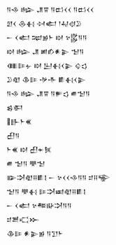 <div class='block'>
<div class='line'>𒀀𒈾 𒈗 𒂗𒐊 𒀀𒆗𒌋𒌋 𒀀𒆗𒌋𒌋</div>
<div class='line'>𒇻𒌋 𒁲𒈬 𒀴𒅗 𒁹𒄷𒋼𒊒</div>
<div class='line'>𒀸 𒌋𒅗 𒉈𒂊𒈨 𒊭 𒆳𒌵𒀀𒀀</div>
<div class='line'>𒊭 𒈗 𒂗 𒅖𒁓𒀭𒉌 𒈠𒀀</div>
<div class='line'>𒈪𒄿𒉡 𒊭 𒌨𒈬𒌋𒉌 𒌒𒌓</div>
<div class='line'>𒊒𒊏 𒆠𒄿 𒋩𒋥 𒀾𒈬𒌋𒉌</div>
<div class='line'>𒀀𒈾 𒈗 𒂗𒐊 𒀀𒊓𒌓 𒌑𒈠𒀀</div>
<div class='line'>𒌗𒀳</div>
<div class='line'>𒃲𒈨𒌍</div>
<div class='line'>𒌷𒀀</div>
<div class='line'>𒈨𒌍 𒊭 𒌷𒄬𒍮</div>
<div class='line'>𒌑 𒈠𒀀 𒋧𒈠</div>
<div class='line'>𒅔𒋫𒊏𒍝𒀾𒋙 𒀸 𒆳𒌋𒌋𒈾𒀀𒀀 𒄑𒍝𒊍</div>
<div class='line'>𒈠𒀀 𒋧𒈬 𒄿𒋫𒀜𒊏𒍝𒀾𒋙</div>
<div class='line'>𒀸 𒌋𒅗 𒆳𒍣𒄫𒋫𒀀𒀀</div>
<div class='line'>𒄑𒍪𒄣𒁍</div>
<div class='line'>𒆠𒄿 𒀭𒉌𒂊 𒀀𒋛𒈨</div>
</div>